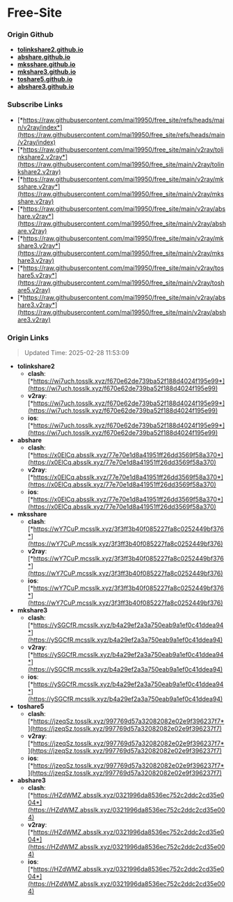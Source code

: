 # Free-Site

### Origin Github

- [**tolinkshare2.github.io**](https://github.com/tolinkshare2/tolinkshare2.github.io)
- [**abshare.github.io**](https://github.com/abshare/abshare.github.io)
- [**mksshare.github.io**](https://github.com/mksshare/mksshare.github.io)
- [**mkshare3.github.io**](https://github.com/mkshare3/mkshare3.github.io)
- [**toshare5.github.io**](https://github.com/toshare5/toshare5.github.io)
- [**abshare3.github.io**](https://github.com/abshare3/abshare3.github.io)

### Subscribe Links

- [*https://raw.githubusercontent.com/mai19950/free_site/refs/heads/main/v2ray/index*](https://raw.githubusercontent.com/mai19950/free_site/refs/heads/main/v2ray/index)
- [*https://raw.githubusercontent.com/mai19950/free_site/main/v2ray/tolinkshare2.v2ray*](https://raw.githubusercontent.com/mai19950/free_site/main/v2ray/tolinkshare2.v2ray)
- [*https://raw.githubusercontent.com/mai19950/free_site/main/v2ray/mksshare.v2ray*](https://raw.githubusercontent.com/mai19950/free_site/main/v2ray/mksshare.v2ray)
- [*https://raw.githubusercontent.com/mai19950/free_site/main/v2ray/abshare.v2ray*](https://raw.githubusercontent.com/mai19950/free_site/main/v2ray/abshare.v2ray)
- [*https://raw.githubusercontent.com/mai19950/free_site/main/v2ray/mkshare3.v2ray*](https://raw.githubusercontent.com/mai19950/free_site/main/v2ray/mkshare3.v2ray)
- [*https://raw.githubusercontent.com/mai19950/free_site/main/v2ray/toshare5.v2ray*](https://raw.githubusercontent.com/mai19950/free_site/main/v2ray/toshare5.v2ray)
- [*https://raw.githubusercontent.com/mai19950/free_site/main/v2ray/abshare3.v2ray*](https://raw.githubusercontent.com/mai19950/free_site/main/v2ray/abshare3.v2ray)

### Origin Links

> Updated Time: 2025-02-28 11:53:09

- **tolinkshare2**
  - **clash**: [*https://wi7uch.tosslk.xyz/f670e62de739ba52f188d4024f195e99*](https://wi7uch.tosslk.xyz/f670e62de739ba52f188d4024f195e99)
  - **v2ray**: [*https://wi7uch.tosslk.xyz/f670e62de739ba52f188d4024f195e99*](https://wi7uch.tosslk.xyz/f670e62de739ba52f188d4024f195e99)
  - **ios**: [*https://wi7uch.tosslk.xyz/f670e62de739ba52f188d4024f195e99*](https://wi7uch.tosslk.xyz/f670e62de739ba52f188d4024f195e99)
- **abshare**
  - **clash**: [*https://x0ElCq.absslk.xyz/77e70e1d8a41951ff26dd3569f58a370*](https://x0ElCq.absslk.xyz/77e70e1d8a41951ff26dd3569f58a370)
  - **v2ray**: [*https://x0ElCq.absslk.xyz/77e70e1d8a41951ff26dd3569f58a370*](https://x0ElCq.absslk.xyz/77e70e1d8a41951ff26dd3569f58a370)
  - **ios**: [*https://x0ElCq.absslk.xyz/77e70e1d8a41951ff26dd3569f58a370*](https://x0ElCq.absslk.xyz/77e70e1d8a41951ff26dd3569f58a370)
- **mksshare**
  - **clash**: [*https://wY7CuP.mcsslk.xyz/3f3ff3b40f085227fa8c0252449bf376*](https://wY7CuP.mcsslk.xyz/3f3ff3b40f085227fa8c0252449bf376)
  - **v2ray**: [*https://wY7CuP.mcsslk.xyz/3f3ff3b40f085227fa8c0252449bf376*](https://wY7CuP.mcsslk.xyz/3f3ff3b40f085227fa8c0252449bf376)
  - **ios**: [*https://wY7CuP.mcsslk.xyz/3f3ff3b40f085227fa8c0252449bf376*](https://wY7CuP.mcsslk.xyz/3f3ff3b40f085227fa8c0252449bf376)
- **mkshare3**
  - **clash**: [*https://ySGCfR.mcsslk.xyz/b4a29ef2a3a750eab9a1ef0c41ddea94*](https://ySGCfR.mcsslk.xyz/b4a29ef2a3a750eab9a1ef0c41ddea94)
  - **v2ray**: [*https://ySGCfR.mcsslk.xyz/b4a29ef2a3a750eab9a1ef0c41ddea94*](https://ySGCfR.mcsslk.xyz/b4a29ef2a3a750eab9a1ef0c41ddea94)
  - **ios**: [*https://ySGCfR.mcsslk.xyz/b4a29ef2a3a750eab9a1ef0c41ddea94*](https://ySGCfR.mcsslk.xyz/b4a29ef2a3a750eab9a1ef0c41ddea94)
- **toshare5**
  - **clash**: [*https://jzeqSz.tosslk.xyz/997769d57a32082082e02e9f396237f7*](https://jzeqSz.tosslk.xyz/997769d57a32082082e02e9f396237f7)
  - **v2ray**: [*https://jzeqSz.tosslk.xyz/997769d57a32082082e02e9f396237f7*](https://jzeqSz.tosslk.xyz/997769d57a32082082e02e9f396237f7)
  - **ios**: [*https://jzeqSz.tosslk.xyz/997769d57a32082082e02e9f396237f7*](https://jzeqSz.tosslk.xyz/997769d57a32082082e02e9f396237f7)
- **abshare3**
  - **clash**: [*https://HZdWMZ.absslk.xyz/0321996da8536ec752c2ddc2cd35e004*](https://HZdWMZ.absslk.xyz/0321996da8536ec752c2ddc2cd35e004)
  - **v2ray**: [*https://HZdWMZ.absslk.xyz/0321996da8536ec752c2ddc2cd35e004*](https://HZdWMZ.absslk.xyz/0321996da8536ec752c2ddc2cd35e004)
  - **ios**: [*https://HZdWMZ.absslk.xyz/0321996da8536ec752c2ddc2cd35e004*](https://HZdWMZ.absslk.xyz/0321996da8536ec752c2ddc2cd35e004)
